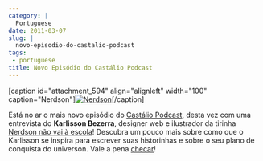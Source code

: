 ```yaml
---
category: |
  Portuguese
date: 2011-03-07
slug: |
  novo-episodio-do-castalio-podcast
tags:
 - portuguese
title: Novo Episódio do Castálio Podcast
---
```


\[caption id="attachment_594" align="alignleft" width="100"
caption="Nerdson"\][![Nerdson](http://blog.ogmaciel.com/wp-content/uploads/2011/03/nerdson.png)](http://blog.ogmaciel.com/wp-content/uploads/2011/03/nerdson.png)\[/caption\]

Está no ar o mais novo episódio do [Castálio
Podcast](http://www.castalio.info/), desta vez com uma entrevista do
**Karlisson Bezerra**, designer web e ilustrador da tirinha [Nerdson não
vai à escola](http://nerdson.com)! Descubra um pouco mais sobre como que
o Karlisson se inspira para escrever suas historinhas e sobre o seu
plano de conquista do universon. Vale a pena
[checar](http://www.castalio.info/episodio-1-karlisson-bezerra-ilustrador/)!
